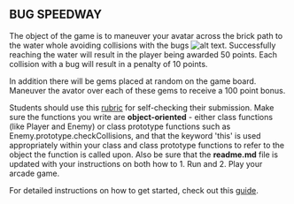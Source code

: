 BUG SPEEDWAY
------------

The object of the game is to maneuver your avatar across the brick path to the water whole avoiding collisions with the bugs ![alt text](https://github.com/LeaDD/frontend-nanodegree-arcade-game/tree/master/images/enemy-bug.png "Enemy Bug"). Successfully reaching the water will result in the player being awarded 50 points. Each collision with a bug will result in a penalty of 10 points.

In addition there will be gems placed at random on the game board. Maneuver the avator over each of these gems to receive a 100 point bonus.

Students should use this [rubric](https://review.udacity.com/#!/projects/2696458597/rubric) for self-checking their submission. Make sure the functions you write are **object-oriented** - either class functions (like Player and Enemy) or class prototype functions such as Enemy.prototype.checkCollisions, and that the keyword 'this' is used appropriately within your class and class prototype functions to refer to the object the function is called upon. Also be sure that the **readme.md** file is updated with your instructions on both how to 1. Run and 2. Play your arcade game.

For detailed instructions on how to get started, check out this [guide](https://docs.google.com/document/d/1v01aScPjSWCCWQLIpFqvg3-vXLH2e8_SZQKC8jNO0Dc/pub?embedded=true).
